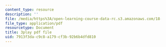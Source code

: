 ```yaml
---
content_type: resource
description: ''
file: /media/https%3A/open-learning-course-data-rc.s3.amazonaws.com/18-03sc-differential-equations-fall-2011/7913f3dac9c8a179cf3b92b6b4dfd810_yD0_EQLxHcw.pdf
file_type: application/pdf
resourcetype: Document
title: 3play pdf file
uid: 7913f3da-c9c8-a179-cf3b-92b6b4dfd810
---
```

